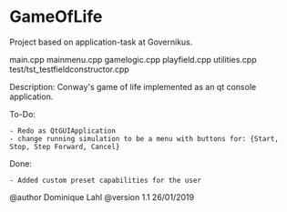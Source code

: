 # GameOfLife

Project based on application-task at Governikus.

main.cpp
mainmenu.cpp
gamelogic.cpp
playfield.cpp
utilities.cpp
test/tst_testfieldconstructor.cpp

Description:
Conway's game of life implemented as an qt console application.

To-Do:
    
    - Redo as QtGUIApplication
    - change running simulation to be a menu with buttons for: {Start, Stop, Step Forward, Cancel}

Done:

    - Added custom preset capabilities for the user

@author Dominique Lahl
@version 1.1 26/01/2019
